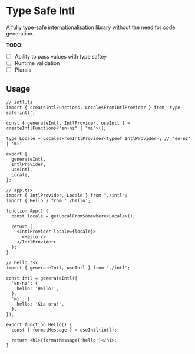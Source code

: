 # Type Safe Intl

A fully type-safe internationalisation library without the need for code generation.

**TODO:**
  - [ ] Ability to pass values with type saftey
  - [ ] Runtime validation
  - [ ] Plurals

## Usage

```tsx
// intl.ts
import { createIntlFunctions, LocalesFromIntlProvider } from 'type-safe-intl';

const { generateIntl, IntlProvider, useIntl } = createIntlFunctions<"en-nz" | "mi">();

type Locale = LocalesFromIntlProvider<typeof IntlProvider>; // 'en-nz' | 'mi'

export {
  generateIntl,
  IntlProvider,
  useIntl,
  Locale,
};

// app.tsx
import { IntlProvider, Locale } from "./intl";
import { Hello } from './hello';

function App() {
  const locale = getLocalFromSomewhere<Locale>();
 
  return (
    <IntlProvider locale={locale}>
      <Hello />
    </IntlProvider>
  );
}

// hello.tsx
import { generateIntl, useIntl } from "./intl";

const intl = generateIntl({
  'en-nz': {
    hello: 'Hello!',
  },
  'mi': {
    hello: 'Kia ora!',
  },
});

export function Hello() {
  const { formatMessage } = useIntl(intl);

  return <h1>{formatMessage('hello')</h1>;
}
```
